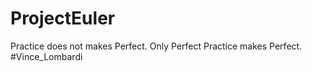 # ProjectEuler
Practice does not makes Perfect.
Only Perfect Practice makes Perfect.
#Vince_Lombardi
